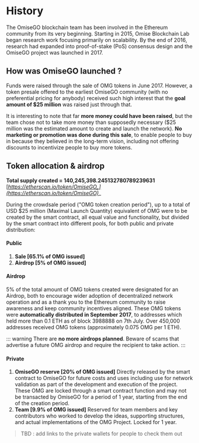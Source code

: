 # History


The OmiseGO blockchain team has been involved in the Ethereum community from its very beginning. Starting in 2015, Omise Blockchain Lab began research work focusing primarily on scalability. By the end of 2016, research had expanded into proof-of-stake (PoS) consensus design and the OmiseGO project was launched in 2017.

## ​How was OmiseGO launched ?​

Funds were raised through the sale of OMG tokens in June 2017. However, a token presale offered to the earliest OmiseGO community (with no preferential pricing for anybody) received such high interest that the **goal amount of $25 million** was raised just through that. 

It is interesting to note that far **more money could have been raised**, but the team chose not to take more money than supposedly necessary ($25 million was the estimated amount to create and launch the network). **No marketing or promotion was done during this sale**, to enable people to buy in because they believed in the long-term vision, including not offering discounts to incentivize people to buy more tokens.

## Token allocation & airdrop

**Total supply created = 140,245,398.245132780789239631**  
[_https://etherscan.io/token/OmiseGO_](https://etherscan.io/token/OmiseGO)__

During the crowdsale period ("OMG token creation period"), up to a total of USD $25 million (Maximal Launch Quantity) equivalent of OMG were to be created by the smart contract, all equal value and functionality, but divided by the smart contract into different pools, for both public and private distribution:

#### Public

1. **Sale [65.1% of OMG issued]** 
2. **Airdrop [5% of OMG issued]** 

#### Airdrop

5% of the total amount of OMG tokens created were designated for an Airdrop, both to encourage wider adoption of decentralized network operation and as a thank you to the Ethereum community to raise awareness and keep community incentives aligned. These OMG tokens were **automatically distributed in September 2017**, to addresses which held more than 0.1 ETH as of block 3988888 on 7th July. Over 450,000 addresses received OMG tokens (approximately 0.075 OMG per 1 ETH). 

::: warning
There are **no more airdrops planned**. Beware of scams that advertise a future OMG airdrop and require the recipient to take action.
:::

#### Private

1. **OmiseGO reserve [20% of OMG issued]** Directly released by the smart contract to OmiseGO for future costs and uses including use for network validation as part of the development and execution of the project. These OMG are locked through a smart contract function and may not be transacted by OmiseGO for a period of 1 year, starting from the end of the creation period. 
2. **Team [9.9% of OMG issued]** Reserved for team members and key contributors who worked to develop the ideas, supporting structures, and actual implementations of the OMG Project. Locked for 1 year.

> TBD : add links to the private wallets for people to check them out

